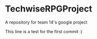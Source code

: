 # TechwiseRPGProject
 A repository for team 14's google project

This line is a test for the first commit :)
